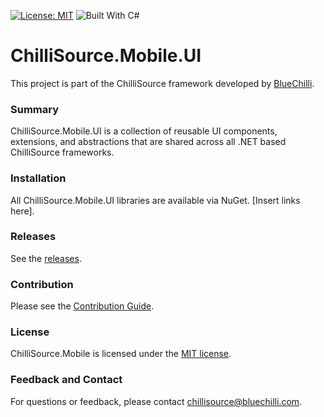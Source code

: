 [![License: MIT](https://img.shields.io/badge/License-MIT-blue.svg)](https://opensource.org/licenses/MIT) ![Built With C#](https://img.shields.io/badge/Built_with-C%23-green.svg)

# ChilliSource.Mobile.UI #

This project is part of the ChilliSource framework developed by [BlueChilli](https://github.com/BlueChilli).

### Summary ###

ChilliSource.Mobile.UI is a collection of reusable UI components, extensions, and abstractions that are shared across all .NET based ChilliSource frameworks. 

### Installation ###

All ChilliSource.Mobile.UI libraries are available via NuGet. [Insert links here].

### Releases ###

See the [releases](https://github.com/BlueChilli/ChilliSource.Mobile.UI/releases).

### Contribution ###

Please see the [Contribution Guide](.github/CONTRIBUTING.md).

### License ###

ChilliSource.Mobile is licensed under the [MIT license](LICENSE).

### Feedback and Contact ###

For questions or feedback, please contact [chillisource@bluechilli.com](mailto:chillisource@bluechilli.com).


